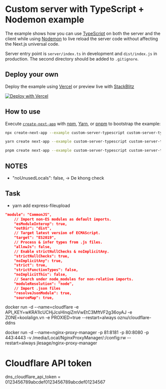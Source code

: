 # Custom server with TypeScript + Nodemon example

The example shows how you can use [TypeScript](https://typescriptlang.com) on both the server and the client while using [Nodemon](https://nodemon.io/) to live reload the server code without affecting the Next.js universal code.

Server entry point is `server/index.ts` in development and `dist/index.js` in production.
The second directory should be added to `.gitignore`.

## Deploy your own

Deploy the example using [Vercel](https://vercel.com?utm_source=github&utm_medium=readme&utm_campaign=next-example) or preview live with [StackBlitz](https://stackblitz.com/github/vercel/next.js/tree/canary/examples/custom-server-typescript)

[![Deploy with Vercel](https://vercel.com/button)](https://vercel.com/new/git/external?repository-url=https://github.com/vercel/next.js/tree/canary/examples/custom-server-typescript)

## How to use

Execute [`create-next-app`](https://github.com/vercel/next.js/tree/canary/packages/create-next-app) with [npm](https://docs.npmjs.com/cli/init), [Yarn](https://yarnpkg.com/lang/en/docs/cli/create/), or [pnpm](https://pnpm.io) to bootstrap the example:

```bash
npx create-next-app --example custom-server-typescript custom-server-typescript-app
```

```bash
yarn create next-app --example custom-server-typescript custom-server-typescript-app
```

```bash
pnpm create next-app --example custom-server-typescript custom-server-typescript-app
```

## NOTES
- 
    "noUnusedLocals": false,  -> De khong check 


## Task
- yarn add express-fileupload

```json
"module": "CommonJS",
    // Import non-ES modules as default imports.
    "esModuleInterop": true,
    "outDir": "dist",
    // Target latest version of ECMAScript.
    "target": "ES2019",
    // Process & infer types from .js files.
    "allowJs": false,
    // Enable strictNullChecks & noImplicitAny.
    "strictNullChecks": true,
    "noImplicitAny": true,
    "strict": true,
    "strictFunctionTypes": false,
    "noImplicitThis": false,
    // Search under node_modules for non-relative imports.
    "moduleResolution": "node",
    // Import .json files
    "resolveJsonModule": true,
    "sourceMap": true, 
```

docker run -d --name=cloudflare -e API_KEY=wKRA1lcUCHjJcsHlnqiZmVwEtC3MftVF2g36oyAJ -e ZONE=koolalign.vn -e PROXIED=true --restart=always oznu/cloudflare-ddns

docker run -d --name=nginx-proxy-manager -p 81:8181 -p 80:8080 -p 443:4443 -v /media/Local/NginxProxyManager/:/config:rw --restart=always jlesage/nginx-proxy-manager

# Cloudflare API token
dns_cloudflare_api_token = 0123456789abcdef0123456789abcdef01234567